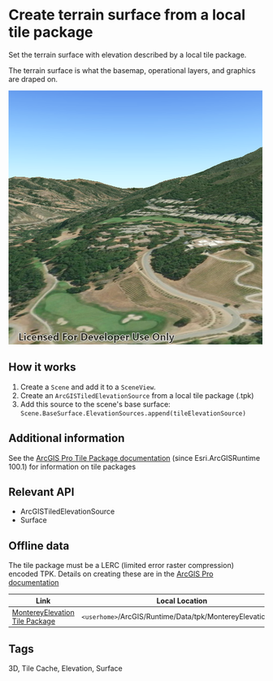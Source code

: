 # Create terrain surface from a local tile package

Set the terrain surface with elevation described by a local tile package.

The terrain surface is what the basemap, operational layers, and graphics are draped on.

![](screenshot.png)

## How it works

1. Create a `Scene` and add it to a `SceneView`.
2. Create an `ArcGISTiledElevationSource`  from a local tile package (.tpk)
3. Add this source to the scene's base surface: `Scene.BaseSurface.ElevationSources.append(tileElevationSource)`

## Additional information

See the [ArcGIS Pro Tile Package documentation](https://pro.arcgis.com/en/pro-app/help/sharing/overview/tile-package.htm) (since Esri.ArcGISRuntime 100.1) for information on tile packages
## Relevant API

* ArcGISTiledElevationSource
* Surface

## Offline data
The tile package must be a LERC (limited error raster compression) encoded TPK. Details on creating these are in the [ArcGIS Pro documentation](https://pro.arcgis.com/en/pro-app/help/sharing/overview/tile-package.htm)

Link | Local Location
---------|-------|
|[MontereyElevation Tile Package](https://www.arcgis.com/home/item.html?id=cce37043eb0440c7a5c109cf8aad5500)| `<userhome>`/ArcGIS/Runtime/Data/tpk/MontereyElevation.tpk |

## Tags

3D, Tile Cache, Elevation, Surface
